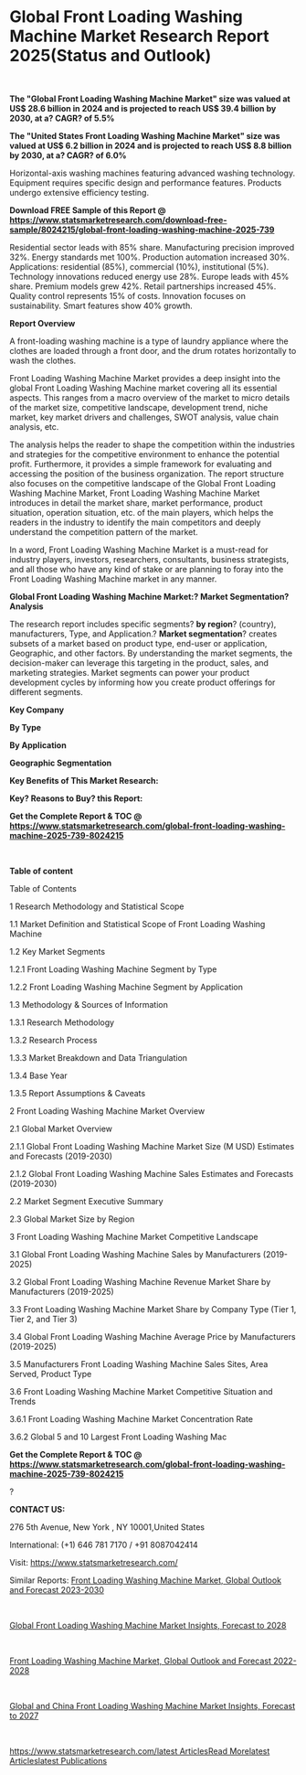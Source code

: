 <h1>Global Front Loading Washing Machine Market Research Report 2025(Status and Outlook)</h1><br/><p><strong>The "Global Front Loading Washing Machine Market" size was valued at US$ 28.6 billion in 2024 and is projected to reach US$ 39.4 billion by 2030, at a? <strong>CAGR</strong>? of 5.5%</strong></p>
 
 
 
 <p><strong>The "United States Front Loading Washing Machine Market" size was valued at US$ 6.2 billion in 2024 and is projected to reach US$ 8.8 billion by 2030, at a? <strong>CAGR</strong>? of 6.0%</strong></p>
 
 
 
 <p>Horizontal-axis washing machines featuring advanced washing technology. Equipment requires specific design and performance features. Products undergo extensive efficiency testing.</p>
 
 
 
 <p><strong>Download FREE Sample of this Report @ <a href="https://www.statsmarketresearch.com/download-free-sample/8024215/global-front-loading-washing-machine-2025-739">https://www.statsmarketresearch.com/download-free-sample/8024215/global-front-loading-washing-machine-2025-739</a></strong></p>
 
 
 
 <p>Residential sector leads with 85% share. Manufacturing precision improved 32%. Energy standards met 100%. Production automation increased 30%. Applications: residential (85%), commercial (10%), institutional (5%). Technology innovations reduced energy use 28%. Europe leads with 45% share. Premium models grew 42%. Retail partnerships increased 45%. Quality control represents 15% of costs. Innovation focuses on sustainability. Smart features show 40% growth.</p>
 
 
 
 <p><strong>Report Overview</strong></p>
 
 
 
 <p>A front-loading washing machine is a type of laundry appliance where the clothes are loaded through a front door, and the drum rotates horizontally to wash the clothes.</p>
 
 
 
 <p>Front Loading Washing Machine Market provides a deep insight into the global Front Loading Washing Machine market covering all its essential aspects. This ranges from a macro overview of the market to micro details of the market size, competitive landscape, development trend, niche market, key market drivers and challenges, SWOT analysis, value chain analysis, etc.</p>
 
 
 
 <p>The analysis helps the reader to shape the competition within the industries and strategies for the competitive environment to enhance the potential profit. Furthermore, it provides a simple framework for evaluating and accessing the position of the business organization. The report structure also focuses on the competitive landscape of the Global Front Loading Washing Machine Market, Front Loading Washing Machine Market introduces in detail the market share, market performance, product situation, operation situation, etc. of the main players, which helps the readers in the industry to identify the main competitors and deeply understand the competition pattern of the market.</p>
 
 
 
 <p>In a word, Front Loading Washing Machine Market is a must-read for industry players, investors, researchers, consultants, business strategists, and all those who have any kind of stake or are planning to foray into the Front Loading Washing Machine market in any manner.</p>
 
 
 
 <p><strong>Global Front Loading Washing Machine Market:? Market Segmentation? Analysis</strong></p>
 
 
 
 <p>The research report includes specific segments? <strong>by region</strong>? (country), manufacturers, Type, and Application.? <strong>Market segmentation</strong>? creates subsets of a market based on product type, end-user or application, Geographic, and other factors. By understanding the market segments, the decision-maker can leverage this targeting in the product, sales, and marketing strategies. Market segments can power your product development cycles by informing how you create product offerings for different segments.</p>
 
 
 
 <p><strong>Key Company</strong></p>
 
 
 
 <p><strong>By Type</strong></p>
 
 
 
 <p><strong><strong>By Application</strong></strong></p>
 
 
 
 <p><strong>Geographic Segmentation</strong></p>
 
 
 
 <p><strong>Key Benefits of This Market Research:</strong></p>
 
 
 
 <p><strong>Key? <strong>Reasons to Buy</strong>? this Report:</strong></p>
 
 
 
 <div><b>Get the Complete Report & TOC @ <a href="https://www.statsmarketresearch.com/global-front-loading-washing-machine-2025-739-8024215">https://www.statsmarketresearch.com/global-front-loading-washing-machine-2025-739-8024215</a></b></div>
 
 
 
 <p><br />
 
 <b>Table of content</b></p>
 
 
 
 <p>Table of Contents<br />
 
 1 Research Methodology and Statistical Scope<br />
 
 1.1 Market Definition and Statistical Scope of Front Loading Washing Machine<br />
 
 1.2 Key Market Segments<br />
 
 1.2.1 Front Loading Washing Machine Segment by Type<br />
 
 1.2.2 Front Loading Washing Machine Segment by Application<br />
 
 1.3 Methodology & Sources of Information<br />
 
 1.3.1 Research Methodology<br />
 
 1.3.2 Research Process<br />
 
 1.3.3 Market Breakdown and Data Triangulation<br />
 
 1.3.4 Base Year<br />
 
 1.3.5 Report Assumptions & Caveats<br />
 
 2 Front Loading Washing Machine Market Overview<br />
 
 2.1 Global Market Overview<br />
 
 2.1.1 Global Front Loading Washing Machine Market Size (M USD) Estimates and Forecasts (2019-2030)<br />
 
 2.1.2 Global Front Loading Washing Machine Sales Estimates and Forecasts (2019-2030)<br />
 
 2.2 Market Segment Executive Summary<br />
 
 2.3 Global Market Size by Region<br />
 
 3 Front Loading Washing Machine Market Competitive Landscape<br />
 
 3.1 Global Front Loading Washing Machine Sales by Manufacturers (2019-2025)<br />
 
 3.2 Global Front Loading Washing Machine Revenue Market Share by Manufacturers (2019-2025)<br />
 
 3.3 Front Loading Washing Machine Market Share by Company Type (Tier 1, Tier 2, and Tier 3)<br />
 
 3.4 Global Front Loading Washing Machine Average Price by Manufacturers (2019-2025)<br />
 
 3.5 Manufacturers Front Loading Washing Machine Sales Sites, Area Served, Product Type<br />
 
 3.6 Front Loading Washing Machine Market Competitive Situation and Trends<br />
 
 3.6.1 Front Loading Washing Machine Market Concentration Rate<br />
 
 3.6.2 Global 5 and 10 Largest Front Loading Washing Mac</p>
 
 
 
 <div><b>Get the Complete Report & TOC @ <a href="https://www.statsmarketresearch.com/global-front-loading-washing-machine-2025-739-8024215">https://www.statsmarketresearch.com/global-front-loading-washing-machine-2025-739-8024215</a></b></div>
 
 
 
 <p>? </p>
 
 
 
 <p><b>CONTACT US:</b><br />
 
 276 5th Avenue, New York , NY 10001,United States<br />
 
 International: (+1) 646 781 7170 / +91 8087042414<br />
 
 Visit: <a href="https://www.statsmarketresearch.com/">https://www.statsmarketresearch.com/</a><br />
 
 Similar Reports: <a href="https://www.statsmarketresearch.com/global-front-loading-washing-machine-2025-739-8024215">Front Loading Washing Machine Market, Global Outlook and Forecast 2023-2030</a><br />
 
 <br />
 
 <a href="https://www.statsmarketresearch.com/global-front-loading-washing-machine-2025-739-8024215">Global Front Loading Washing Machine Market Insights, Forecast to 2028</a><br />
 
 <br />
 
 <a href="https://www.statsmarketresearch.com/global-front-loading-washing-machine-2025-739-8024215">Front Loading Washing Machine Market, Global Outlook and Forecast 2022-2028</a><br />
 
 <br />
 
 <a href="https://www.statsmarketresearch.com/global-front-loading-washing-machine-2025-739-8024215">Global and China Front Loading Washing Machine Market Insights, Forecast to 2027</a><br />
 
 <br />
 
 <a href="https://gyeongbokgung.com">https://www.statsmarketresearch.com/</a><a href="https://hallyeomaritime.com">latest Articles</a><a href="https://jingwansa.com">Read More</a><a href="https://nguoiviet.jp/">latest Articles</a><a href="https://www.intelmarketresearch.com/">latest Publications</a></p>